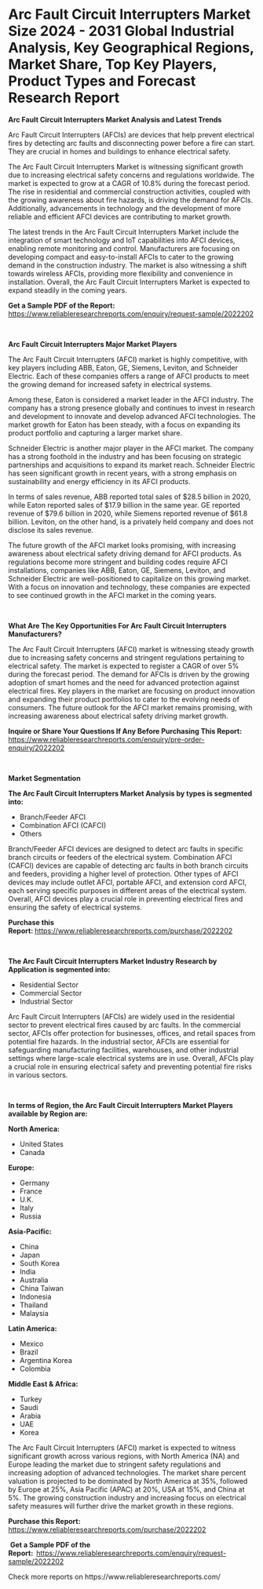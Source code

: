 <p><h1>Arc Fault Circuit Interrupters Market Size 2024 - 2031 Global Industrial Analysis, Key Geographical Regions, Market Share, Top Key Players, Product Types and Forecast Research Report</h1></p><p><strong>Arc Fault Circuit Interrupters Market Analysis and Latest Trends</strong></p>
<p><p>Arc Fault Circuit Interrupters (AFCIs) are devices that help prevent electrical fires by detecting arc faults and disconnecting power before a fire can start. They are crucial in homes and buildings to enhance electrical safety.</p><p>The Arc Fault Circuit Interrupters Market is witnessing significant growth due to increasing electrical safety concerns and regulations worldwide. The market is expected to grow at a CAGR of 10.8% during the forecast period. The rise in residential and commercial construction activities, coupled with the growing awareness about fire hazards, is driving the demand for AFCIs. Additionally, advancements in technology and the development of more reliable and efficient AFCI devices are contributing to market growth.</p><p>The latest trends in the Arc Fault Circuit Interrupters Market include the integration of smart technology and IoT capabilities into AFCI devices, enabling remote monitoring and control. Manufacturers are focusing on developing compact and easy-to-install AFCIs to cater to the growing demand in the construction industry. The market is also witnessing a shift towards wireless AFCIs, providing more flexibility and convenience in installation. Overall, the Arc Fault Circuit Interrupters Market is expected to expand steadily in the coming years.</p></p>
<p><strong>Get a Sample PDF of the Report:&nbsp;</strong> <a href="https://www.reliableresearchreports.com/enquiry/request-sample/2022202">https://www.reliableresearchreports.com/enquiry/request-sample/2022202</a></p>
<p>&nbsp;</p>
<p><strong>Arc Fault Circuit Interrupters Major Market Players</strong></p>
<p><p>The Arc Fault Circuit Interrupters (AFCI) market is highly competitive, with key players including ABB, Eaton, GE, Siemens, Leviton, and Schneider Electric. Each of these companies offers a range of AFCI products to meet the growing demand for increased safety in electrical systems.</p><p>Among these, Eaton is considered a market leader in the AFCI industry. The company has a strong presence globally and continues to invest in research and development to innovate and develop advanced AFCI technologies. The market growth for Eaton has been steady, with a focus on expanding its product portfolio and capturing a larger market share.</p><p>Schneider Electric is another major player in the AFCI market. The company has a strong foothold in the industry and has been focusing on strategic partnerships and acquisitions to expand its market reach. Schneider Electric has seen significant growth in recent years, with a strong emphasis on sustainability and energy efficiency in its AFCI products.</p><p>In terms of sales revenue, ABB reported total sales of $28.5 billion in 2020, while Eaton reported sales of $17.9 billion in the same year. GE reported revenue of $79.6 billion in 2020, while Siemens reported revenue of $61.8 billion. Leviton, on the other hand, is a privately held company and does not disclose its sales revenue.</p><p>The future growth of the AFCI market looks promising, with increasing awareness about electrical safety driving demand for AFCI products. As regulations become more stringent and building codes require AFCI installations, companies like ABB, Eaton, GE, Siemens, Leviton, and Schneider Electric are well-positioned to capitalize on this growing market. With a focus on innovation and technology, these companies are expected to see continued growth in the AFCI market in the coming years.</p></p>
<p>&nbsp;</p>
<p><strong>What Are The Key Opportunities For Arc Fault Circuit Interrupters Manufacturers?</strong></p>
<p><p>The Arc Fault Circuit Interrupters (AFCI) market is witnessing steady growth due to increasing safety concerns and stringent regulations pertaining to electrical safety. The market is expected to register a CAGR of over 5% during the forecast period. The demand for AFCIs is driven by the growing adoption of smart homes and the need for advanced protection against electrical fires. Key players in the market are focusing on product innovation and expanding their product portfolios to cater to the evolving needs of consumers. The future outlook for the AFCI market remains promising, with increasing awareness about electrical safety driving market growth.</p></p>
<p><strong>Inquire or Share Your Questions If Any Before Purchasing This Report:</strong> <a href="https://www.reliableresearchreports.com/enquiry/pre-order-enquiry/2022202">https://www.reliableresearchreports.com/enquiry/pre-order-enquiry/2022202</a></p>
<p>&nbsp;</p>
<p><strong>Market Segmentation</strong></p>
<p><strong>The Arc Fault Circuit Interrupters Market Analysis by types is segmented into:</strong></p>
<p><ul><li>Branch/Feeder AFCI</li><li>Combination AFCI (CAFCI)</li><li>Others</li></ul></p>
<p><p>Branch/Feeder AFCI devices are designed to detect arc faults in specific branch circuits or feeders of the electrical system. Combination AFCI (CAFCI) devices are capable of detecting arc faults in both branch circuits and feeders, providing a higher level of protection. Other types of AFCI devices may include outlet AFCI, portable AFCI, and extension cord AFCI, each serving specific purposes in different areas of the electrical system. Overall, AFCI devices play a crucial role in preventing electrical fires and ensuring the safety of electrical systems.</p></p>
<p><strong>Purchase this Report:&nbsp;</strong><a href="https://www.reliableresearchreports.com/purchase/2022202">https://www.reliableresearchreports.com/purchase/2022202</a></p>
<p>&nbsp;</p>
<p><strong>The Arc Fault Circuit Interrupters Market Industry Research by Application is segmented into:</strong></p>
<p><ul><li>Residential Sector</li><li>Commercial Sector</li><li>Industrial Sector</li></ul></p>
<p><p>Arc Fault Circuit Interrupters (AFCIs) are widely used in the residential sector to prevent electrical fires caused by arc faults. In the commercial sector, AFCIs offer protection for businesses, offices, and retail spaces from potential fire hazards. In the industrial sector, AFCIs are essential for safeguarding manufacturing facilities, warehouses, and other industrial settings where large-scale electrical systems are in use. Overall, AFCIs play a crucial role in ensuring electrical safety and preventing potential fire risks in various sectors.</p></p>
<p>&nbsp;</p>
<p><strong>In terms of Region, the Arc Fault Circuit Interrupters Market Players available by Region are:</strong></p>
<p>
    <p> <strong> North America: </strong>
        <ul>
            <li>United States</li>
            <li>Canada</li>
        </ul>
        </p> 
    <p> <strong> Europe: </strong>
        <ul>
            <li>Germany</li>
            <li>France</li>
            <li>U.K.</li>
            <li>Italy</li>
            <li>Russia</li>
        </ul>
        </p> 
    <p> <strong> Asia-Pacific: </strong>
        <ul>
            <li>China</li>
            <li>Japan</li>
            <li>South Korea</li>
            <li>India</li>
            <li>Australia</li>
            <li>China Taiwan</li>
            <li>Indonesia</li>
            <li>Thailand</li>
            <li>Malaysia</li>
        </ul>
        </p> 
    <p> <strong> Latin America: </strong>
        <ul>
            <li>Mexico</li>
            <li>Brazil</li>
            <li>Argentina Korea</li>
            <li>Colombia</li>
        </ul>
        </p> 
    <p> <strong> Middle East & Africa: </strong>
        <ul>
            <li>Turkey</li>
            <li>Saudi</li>
            <li>Arabia</li>
            <li>UAE</li>
            <li>Korea</li>
        </ul>
    </p>
    </p>
<p><p>The Arc Fault Circuit Interrupters (AFCI) market is expected to witness significant growth across various regions, with North America (NA) and Europe leading the market due to stringent safety regulations and increasing adoption of advanced technologies. The market share percent valuation is projected to be dominated by North America at 35%, followed by Europe at 25%, Asia Pacific (APAC) at 20%, USA at 15%, and China at 5%. The growing construction industry and increasing focus on electrical safety measures will further drive the market growth in these regions.</p></p>
<p><strong>Purchase this Report: </strong><a href="https://www.reliableresearchreports.com/purchase/2022202">https://www.reliableresearchreports.com/purchase/2022202</a></p>
<p>&nbsp;<strong>Get a Sample PDF of the Report:&nbsp;&nbsp;</strong><a href="https://www.reliableresearchreports.com/enquiry/request-sample/2022202">https://www.reliableresearchreports.com/enquiry/request-sample/2022202</a></p>
<p><strong></strong></p>
<p>Check more reports on https://www.reliableresearchreports.com/</p>